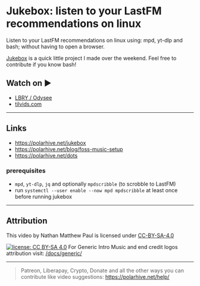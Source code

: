 # Jukebox: listen to your LastFM recommendations on linux

Listen to your LastFM recommendations on linux using: mpd, yt-dlp and
bash; without having to open a browser.

[Jukebox](https://polarhive.net/jukebox) is a quick little project I
made over the weekend. Feel free to contribute if you know bash!

## Watch on ▶️

- [LBRY / Odysee](https://odysee.com/@polarhive:e/jukebox-demo-lastfm-linux:d)
- [tilvids.com](https://tilvids.com/w/1Th4Xh7iTAqEvSgAhoshSp)

---
## Links

- https://polarhive.net/jukebox
- https://polarhive.net/blog/foss-music-setup
- https://polarhive.net/dots

### prerequisites

- `mpd`, `yt-dlp`, `jq` and optionally `mpdscribble` (to scrobble to LastFM)
- run `systemctl --user enable --now mpd mpdscribble` at least once before running jukebox

---
## Attribution

This video by Nathan Matthew Paul is licensed under [CC-BY-SA-4.0](https://creativecommons.org/licenses/by-sa/4.0/)

[![license: CC BY-SA 4.0](https://polarhive.net/assets/badges/cc-by-sa-4.svg)](https://creativecommons.org/licenses/by-sa/4.0/)
For Generic Intro Music and end credit logos attribution visit: [/docs/generic/](https://codeberg.org/polarhive/videos/src/branch/main/docs/generic/)

---
> Patreon, Liberapay, Crypto, Donate and all the other ways you can contribute like video suggestions: <https://polarhive.net/help/>
